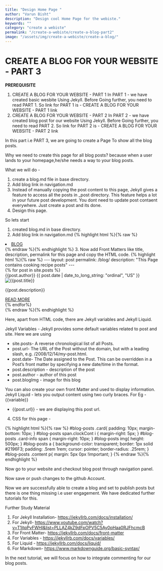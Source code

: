 ```yaml
---
title: "Design Home Page "
author: "Varun Bisht"
description: "Design cool Home Page for the webiste."
keywords: ""
category: "create a webiste"
permalink: "/create-a-webiste/create-a-blog-part2"
image: "/assets/img/create-a-webiste/create-a-blog/"
---
```

# CREATE A BLOG FOR YOUR WEBSITE - PART 3

**PREREQUISITE**
1. CREATE A BLOG FOR YOUR WEBSITE - PART 1
In PART 1 - we have created basic wesbite Using Jekyll. Before Going further, you need to read PART 1.
So link for PART 1 is - CREATE A BLOG FOR YOUR WEBSITE - PART 1 link
2. CREATE A BLOG FOR YOUR WEBSITE - PART 2
In PART 2 - we have created blog post for our website Using Jekyll. Before Going further, you need to read PART 2.
So link for PART 2 is - CREATE A BLOG FOR YOUR WEBSITE - PART 2 link

In this part i.e PART 3, we are going to create a Page To show all the blog posts.

Why we need to create this page for all blog posts?
because when a user lands to your homepage,he/she needs a way to your blog posts.

What we will do -
1. create a blog.md file in base directory.
2. Add blog link in navigation.md
3. Instead of manually copying the post content to this page, Jekyll gives a feature to access all the posts in _post directory.
This feature helps a lot in your future post development. You dont need to update post contaent everywhere. Just create a post and its done.
4. Design this page.

So lets start
1. created blog.md in base directory.
2. Add blog link in navigation.md
{% highlight html %}{% raw %}
 <li class="nav-item">
  <a class="nav-link" href="/blog">BLOG</a>
 </li>
{% endraw %}{% endhighlight %}
3. Now add Front Matters like title, description, permalink for this page and copy the HTML code.
{% highlight html %}{% raw %}
---
layout: post
permalink: /blog/
description: "This Page contains cooking recipe posts"
---
<div id="blog-posts">
<div class="grid-container">
{% for post in site.posts %}
<div class="card">
  <div class="card-info">
    <span> <i class="fa fa-user user-icon" aria-hidden="true"></i> {{post.author}}</span>  
    <span class="clockCont"> <i class="fa fa-clock-o clock-icon"></i>{{ post.date | date_to_long_string: "ordinal", "US" }}</span>
  </div>
  <div class="bg-img">
    <img alt="{{post.title}}" src="{{post.blogImg}}">
  </div>
  <div class="content">    
    <p>{{post.description}}</p>
    <a href='{{post.url}}'> READ MORE</a>
  </div>
</div>
{% endfor%}
</div>
</div>
{% endraw %}{% endhighlight %}

Here, apart from HTML code, there are Jekyll variables and Jekyll Liquid.

Jekyll Variables - Jekyll provides some default variables related to post and site. Here we are using
- site.posts- A reverse chronological list of all Posts.
- post.url- The URL of the Post without the domain, but with a leading slash, e.g. /2008/12/14/my-post.html.
- post.date- The Date assigned to the Post. This can be overridden in a Post’s front matter by specifying a new date/time in the format.
- post.description - description of the post
- post.author - author of this post
- post.blogImg - image for this blog

You can also create your own front Matter and used to display information.
Jekyll Liquid - lets you output content using two curly braces. For Eg - {{variable}}
- {{post.url}} - we are displaying this post url.

4. CSS for this page -

{% highlight html %}{% raw %}
#blog-posts .card{
  padding: 10px;
  margin-bottom: 10px;
}
#blog-posts span.clockCont i {
    margin-right: 5px;
}
#blog-posts .card-info span {
    margin-right: 10px;
}
#blog-posts img{
  height: 500px;
}
#blog-posts a {
  background-color: transparent;
  border: 1px solid #2196F3;
  padding: .5rem 1rem;
  cursor: pointer;
  border-radius: .25rem;
}
#blog-posts .content p{
  margin: 5px 0px !important;
}
{% endraw %}{% endhighlight %}

Now go to your website and checkout blog post through navigation panel.

Now save or push changes to the github Account.

Now we are successfully able to create a blog and set to publish posts but there is one thing missing i.e user engagement.
We have dedicated further tutorials for this.

Further Study Material
1. For Jekyll Installation- https://jekyllrb.com/docs/installation/
2. For Jekyll- https://www.youtube.com/watch?v=T1itpPvFWHI&list=PLLAZ4kZ9dFpOPV5C5Ay0pHaa0RJFhcmcB
3. For Front Matter- https://jekyllrb.com/docs/front-matter
4. For Variables - https://jekyllrb.com/docs/variables/
5. For Liquid - https://jekyllrb.com/docs/liquid/
4. For Markdown- https://www.markdownguide.org/basic-syntax/

In the next tutorial, we will focus on how to integrate commenting for our blog posts.
